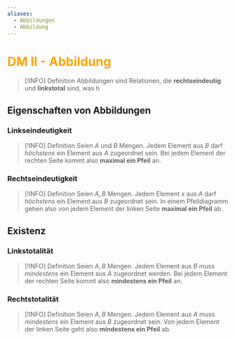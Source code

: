 ```yaml
---
aliases:
  - Abbildungen
  - Abbildung
---
```

# <font color = "orange">DM II - Abbildung</font>
>[!INFO] Definition
>Abbildungen sind Relationen, die **rechtseindeutig** und **linkstotal** sind, was h
## Eigenschaften von Abbildungen
### Linkseindeutigkeit
>[!INFO] Definition
>Seien $A$ und $B$ Mengen. Jedem Element aus $B$ darf *höchstens* ein Element aus $A$ zugeordnet sein. Bei jedem Element der rechten Seite kommt also **maximal ein Pfeil** an.
### Rechtseindeutigkeit
>[!INFO] Definition
>Seien $A,B$ Mengen. Jedem Element $x$ aus $A$ darf *höchstens* ein Element aus $B$ zugeordnet sein.  In einem Pfeildiagramm gehen also von jedem Element der linken Seite **maximal ein Pfeil** ab.
## Existenz
### Linkstotalität
>[!INFO] Definition
>Seien $A,B$ Mengen. Jedem Element aus $B$ muss *mindestens* ein Element aus $A$ zugeordnet werden. Bei jedem Element der rechten Seite kommt also **mindestens ein Pfeil** an.
### Rechtstotalität
>[!INFO] Definition
>Seien $A,B$ Mengen. Jedem Element aus $A$ muss *mindestens* ein Element aus $B$ zugeordnet sein. Von jedem Element der linken Seite geht also **mindestens ein Pfeil** ab.
